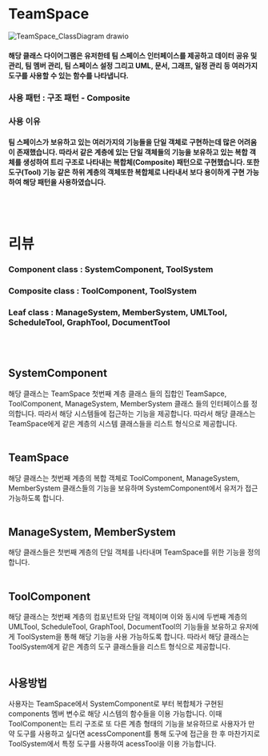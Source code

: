 # TeamSpace
![TeamSpace_ClassDiagram drawio](https://github.com/choi-hyk/SW-engineering-TeamProject/assets/127075917/c35969c7-e503-4f39-8b23-12a302fbf51c)

####  해당 클래스 다이어그램은 유저한테 팀 스페이스 인터페이스를 제공하고 데이터 공유 및 관리, 팀 멤버 관리, 팀 스페이스 설정 그리고 UML, 문서, 그래프, 일정 관리 등 여러가지 도구를 사용할 수 있는 함수를 나타냅니다.  
### 사용 패턴 : 구조 패턴 - Composite
### 사용 이유
#### 팀 스페이스가 보유하고 있는 여러가지의 기능들을 단일 객체로 구현하는데 많은 어려움이 존재했습니다. 따라서 같은 계층에 있는 단일 객체들의 기능을 보유하고 있는 복합 객체를 생성하여 트리 구조로 나타내는 복합체(Composite) 패턴으로 구현했습니다. 또한 도구(Tool) 기능 같은 하위 계층의 객체또한 복합체로 나타내서 보다 용이하게 구현 가능하여 해당 패턴을 사용하였습니다.
<br/><br/>
# 리뷰
### Component class : SystemComponent, ToolSystem
### Composite class : ToolComponent, ToolSystem
### Leaf class : ManageSystem, MemberSystem, UMLTool, ScheduleTool, GraphTool, DocumentTool
<br/><br/>
## SystemComponent
해당 클래스는 TeamSpace 첫번째 계층 클래스 들의 집합인 TeamSapce, ToolComponent, ManageSystem, MemberSystem 클래스 들의 인터페이스를 정의합니다. 따라서 해당 시스템들에 접근하는 기능을 제공합니다. 따라서 해당 클래스는 TeamSpace에게 같은 계층의 시스템 클래스들을 리스트 형식으로 제공합니다.
<br/><br/>
## TeamSpace
해당 클래스는 첫번째 계층의 복합 객체로 ToolComponent, ManageSystem, MemberSystem 클래스들의 기능을 보유하며 SystemComponent에서 유저가 접근 가능하도록 합니다.
<br/><br/>
##  ManageSystem, MemberSystem
해당 클래스들은 첫번째 계층의 단일 객체를 나타내며 TeamSpace를 위한 기능을 정의합니다.
<br/><br/>
## ToolComponent
해당 클래스는 첫번째 계층의 컴포넌트와 단일 객체이며 이와 동시에 두번째 계층의  UMLTool, ScheduleTool, GraphTool, DocumentTool의 기능들을 보유하고 유저에게 ToolSystem을 통해 해당 기능을 사용 가능하도록 합니다. 따라서 해당 클래스는 ToolSystem에게 같은 계층의 도구 클래스들을 리스트 형식으로 제공합니다.
<br/><br/>
## 사용방법
사용자는 TeamSpace에서 SystemComponent로 부터 복합체가 구현된 components 멤버 변수로 해당 시스템의 함수들을 이용 가능합니다. 이때 ToolComponent는 트리 구조로 또 다른 계층 형태의 기능을 보유하므로 사용자가 만약 도구를 사용하고 싶다면 acessComponent를 통해 도구에 접근을 한 후 마찬가지로 ToolSystem에서 특정 도구를 사용하여 acessTool을 이용 가능합니다.
